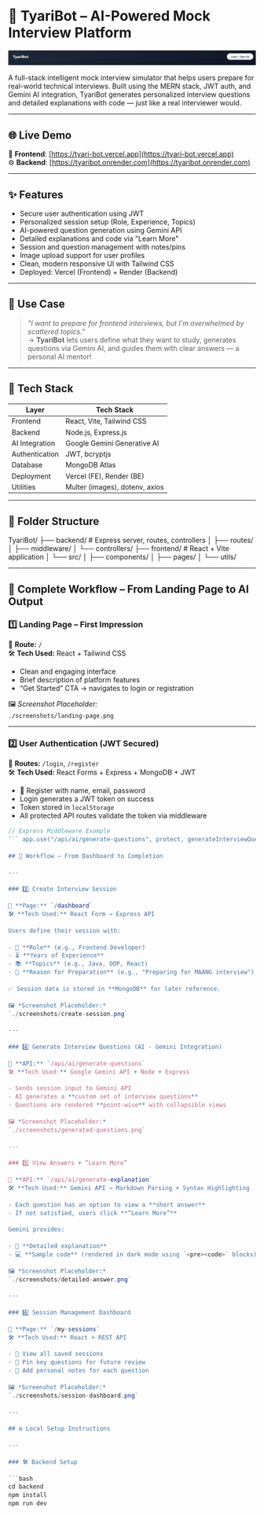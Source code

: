# 🤖 TyariBot – AI-Powered Mock Interview Platform

![TyariBot Logo](./screenshots/logo.png)

A full-stack intelligent mock interview simulator that helps users prepare for real-world technical interviews. Built using the MERN stack, JWT auth, and Gemini AI integration, TyariBot generates personalized interview questions and detailed explanations with code — just like a real interviewer would.

---

## 🌐 Live Demo

🔗 **Frontend**: [https://tyari-bot.vercel.app](https://tyari-bot.vercel.app)  
⚙️ **Backend**: [https://tyaribot.onrender.com](https://tyaribot.onrender.com)

---

## ✨ Features

- Secure user authentication using JWT
- Personalized session setup (Role, Experience, Topics)
- AI-powered question generation using Gemini API
- Detailed explanations and code via "Learn More"
- Session and question management with notes/pins
- Image upload support for user profiles
- Clean, modern responsive UI with Tailwind CSS
- Deployed: Vercel (Frontend) + Render (Backend)

---

## 🧠 Use Case

> _"I want to prepare for frontend interviews, but I’m overwhelmed by scattered topics."_  
> → **TyariBot** lets users define what they want to study, generates questions via Gemini AI, and guides them with clear answers — a personal AI mentor!

---

## 🔧 Tech Stack

| Layer          | Tech Stack                     |
| -------------- | ------------------------------ |
| Frontend       | React, Vite, Tailwind CSS      |
| Backend        | Node.js, Express.js            |
| AI Integration | Google Gemini Generative AI    |
| Authentication | JWT, bcryptjs                  |
| Database       | MongoDB Atlas                  |
| Deployment     | Vercel (FE), Render (BE)       |
| Utilities      | Multer (images), dotenv, axios |

---

## 📁 Folder Structure

TyariBot/
├── backend/ # Express server, routes, controllers
│ ├── routes/
│ ├── middleware/
│ └── controllers/
├── frontend/ # React + Vite application
│ └── src/
│ ├── components/
│ ├── pages/
│ └── utils/

---

## 🧭 Complete Workflow – From Landing Page to AI Output

### 1️⃣ Landing Page – First Impression

📍 **Route:** `/`  
🛠️ **Tech Used:** React + Tailwind CSS

- Clean and engaging interface
- Brief description of platform features
- “Get Started” CTA → navigates to login or registration

🖼️ _Screenshot Placeholder:_  
`./screenshots/landing-page.png`

---

### 2️⃣ User Authentication (JWT Secured)

📍 **Routes:** `/login`, `/register`  
🛠️ **Tech Used:** React Forms + Express + MongoDB + JWT

- 🔐 Register with name, email, password
- Login generates a JWT token on success
- Token stored in `localStorage`
- All protected API routes validate the token via middleware

````js
// Express Middleware Example
``` app.use("/api/ai/generate-questions", protect, generateInterviewQuestions);

## 🧭 Workflow – From Dashboard to Completion

---

### 3️⃣ Create Interview Session

📍 **Page:** `/dashboard`
🛠️ **Tech Used:** React Form → Express API

Users define their session with:

- 👤 **Role** (e.g., Frontend Developer)
- ⏳ **Years of Experience**
- 📚 **Topics** (e.g., Java, OOP, React)
- 🎯 **Reason for Preparation** (e.g., "Preparing for MAANG interview")

✅ Session data is stored in **MongoDB** for later reference.

🖼️ *Screenshot Placeholder:*
`./screenshots/create-session.png`

---

### 4️⃣ Generate Interview Questions (AI - Gemini Integration)

📍 **API:** `/api/ai/generate-questions`
🛠️ **Tech Used:** Google Gemini API + Node + Express

- Sends session input to Gemini API
- AI generates a **custom set of interview questions**
- Questions are rendered **point-wise** with collapsible views

🖼️ *Screenshot Placeholder:*
`./screenshots/generated-questions.png`

---

### 5️⃣ View Answers + “Learn More”

📍 **API:** `/api/ai/generate-explanation`
🛠️ **Tech Used:** Gemini API → Markdown Parsing + Syntax Highlighting

- Each question has an option to view a **short answer**
- If not satisfied, users click **“Learn More”**

Gemini provides:

- 📘 **Detailed explanation**
- 💻 **Sample code** (rendered in dark mode using `<pre><code>` blocks)

🖼️ *Screenshot Placeholder:*
`./screenshots/detailed-answer.png`

---

### 6️⃣ Session Management Dashboard

📍 **Page:** `/my-sessions`
🛠️ **Tech Used:** React + REST API

- 📁 View all saved sessions
- 📌 Pin key questions for future review
- 📝 Add personal notes for each question

🖼️ *Screenshot Placeholder:*
`./screenshots/session-dashboard.png`

---

## ⚙️ Local Setup Instructions

---

### 🛠 Backend Setup

```bash
cd backend
npm install
npm run dev

````
